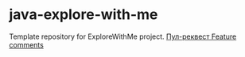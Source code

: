 # java-explore-with-me
Template repository for ExploreWithMe project.
[Пул-реквест Feature comments](https://github.com/KYazykov/java-explore-with-me/pull/5)
